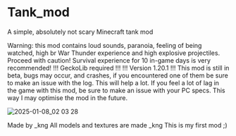 # Tank_mod
A simple, absolutely not scary Minecraft tank mod

Warning: this mod contains loud sounds, paranoia, feeling of being watched, high br War Thunder experience and high explosive projectiles. Proceed with caution!
Survival experience for 10 in-game days is very recommended!
!!! GeckoLib required !!!
!!! Version 1.20.1 !!!
This mod is still in beta, bugs may occur, and crashes, if you encountered one of them be sure to make an issue with the log. This will help a lot. If you feel a lot of lag in the game with this mod, be sure to make an issue with your PC specs. This way I may optimise the mod in the future.

![2025-01-08_02 03 28](https://github.com/user-attachments/assets/7a437db1-256d-43ef-8807-cac043d5e5d3)

Made by _kng
All models and textures are made _kng
This is my first mod ;)
